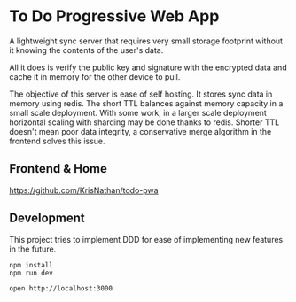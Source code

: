 # To Do Progressive Web App

A lightweight sync server that requires very small storage footprint without it knowing the contents of the user's data.

All it does is verify the public key and signature with the encrypted data and cache it in memory for the other device to pull.

The objective of this server is ease of self hosting. It stores sync data in memory using redis. The short TTL balances against memory capacity in a small scale deployment. With some work, in a larger scale deployment horizontal scaling with sharding may be done thanks to redis. Shorter TTL doesn't mean poor data integrity, a conservative merge algorithm in the frontend solves this issue.

## Frontend & Home

https://github.com/KrisNathan/todo-pwa


## Development

This project tries to implement DDD for ease of implementing new features in the future.

```
npm install
npm run dev
```

```
open http://localhost:3000
```
